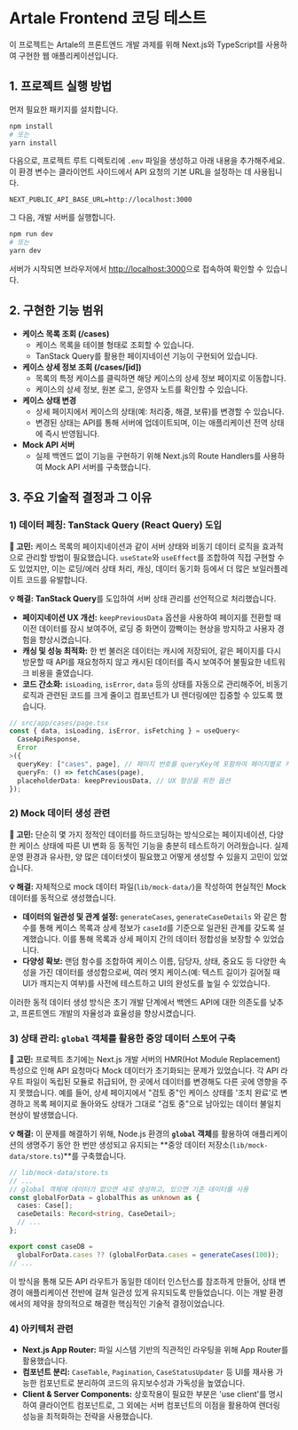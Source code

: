 # Artale Frontend 코딩 테스트

이 프로젝트는 Artale의 프론트엔드 개발 과제를 위해 Next.js와 TypeScript를 사용하여 구현한 웹 애플리케이션입니다.

## 1. 프로젝트 실행 방법

먼저 필요한 패키지를 설치합니다.

```bash
npm install
# 또는
yarn install
```

다음으로, 프로젝트 루트 디렉토리에 `.env` 파일을 생성하고 아래 내용을 추가해주세요. 이 환경 변수는 클라이언트 사이드에서 API 요청의 기본 URL을 설정하는 데 사용됩니다.

```env
NEXT_PUBLIC_API_BASE_URL=http://localhost:3000
```

그 다음, 개발 서버를 실행합니다.

```bash
npm run dev
# 또는
yarn dev
```

서버가 시작되면 브라우저에서 [http://localhost:3000](http://localhost:3000)으로 접속하여 확인할 수 있습니다.

## 2. 구현한 기능 범위

- **케이스 목록 조회 (/cases)**
  - 케이스 목록을 테이블 형태로 조회할 수 있습니다.
  - TanStack Query를 활용한 페이지네이션 기능이 구현되어 있습니다.
- **케이스 상세 정보 조회 (/cases/[id])**
  - 목록의 특정 케이스를 클릭하면 해당 케이스의 상세 정보 페이지로 이동합니다.
  - 케이스의 상세 정보, 원본 로그, 운영자 노트를 확인할 수 있습니다.
- **케이스 상태 변경**
  - 상세 페이지에서 케이스의 상태(예: 처리중, 해결, 보류)를 변경할 수 있습니다.
  - 변경된 상태는 API를 통해 서버에 업데이트되며, 이는 애플리케이션 전역 상태에 즉시 반영됩니다.
- **Mock API 서버**
  - 실제 백엔드 없이 기능을 구현하기 위해 Next.js의 Route Handlers를 사용하여 Mock API 서버를 구축했습니다.

## 3. 주요 기술적 결정과 그 이유

### **1) 데이터 페칭: TanStack Query (React Query) 도입**

**🎯 고민:** 케이스 목록의 페이지네이션과 같이 서버 상태와 비동기 데이터 로직을 효과적으로 관리할 방법이 필요했습니다. `useState`와 `useEffect`를 조합하여 직접 구현할 수도 있었지만, 이는 로딩/에러 상태 처리, 캐싱, 데이터 동기화 등에서 더 많은 보일러플레이트 코드를 유발합니다.

**💡 해결:** **TanStack Query**를 도입하여 서버 상태 관리를 선언적으로 처리했습니다.

- **페이지네이션 UX 개선:** `keepPreviousData` 옵션을 사용하여 페이지를 전환할 때 이전 데이터를 잠시 보여주어, 로딩 중 화면이 깜빡이는 현상을 방지하고 사용자 경험을 향상시켰습니다.
- **캐싱 및 성능 최적화:** 한 번 불러온 데이터는 캐시에 저장되어, 같은 페이지를 다시 방문할 때 API를 재요청하지 않고 캐시된 데이터를 즉시 보여주어 불필요한 네트워크 비용을 줄였습니다.
- **코드 간소화:** `isLoading`, `isError`, `data` 등의 상태를 자동으로 관리해주어, 비동기 로직과 관련된 코드를 크게 줄이고 컴포넌트가 UI 렌더링에만 집중할 수 있도록 했습니다.

```typescript
// src/app/cases/page.tsx
const { data, isLoading, isError, isFetching } = useQuery<
  CaseApiResponse,
  Error
>({
  queryKey: ["cases", page], // 페이지 번호를 queryKey에 포함하여 페이지별로 캐싱
  queryFn: () => fetchCases(page),
  placeholderData: keepPreviousData, // UX 향상을 위한 옵션
});
```

### **2) Mock 데이터 생성 관련**

**🎯 고민:** 단순히 몇 가지 정적인 데이터를 하드코딩하는 방식으로는 페이지네이션, 다양한 케이스 상태에 따른 UI 변화 등 동적인 기능을 충분히 테스트하기 어려웠습니다. 실제 운영 환경과 유사한, 양 많은 데이터셋이 필요했고 어떻게 생성할 수 있을지 고민이 있었습니다.

**💡 해결:** 자체적으로 mock 데이터 파일(`lib/mock-data/`)을 작성하여 현실적인 Mock 데이터를 동적으로 생성했습니다.

- **데이터의 일관성 및 관계 설정:** `generateCases`, `generateCaseDetails` 와 같은 함수를 통해 케이스 목록과 상세 정보가 `caseId`를 기준으로 일관된 관계를 갖도록 설계했습니다. 이를 통해 목록과 상세 페이지 간의 데이터 정합성을 보장할 수 있었습니다.
- **다양성 확보:** 랜덤 함수를 조합하여 케이스 이름, 담당자, 상태, 중요도 등 다양한 속성을 가진 데이터를 생성함으로써, 여러 엣지 케이스(예: 텍스트 길이가 길어질 때 UI가 깨지는지 여부)를 사전에 테스트하고 UI의 완성도를 높일 수 있었습니다.

이러한 동적 데이터 생성 방식은 초기 개발 단계에서 백엔드 API에 대한 의존도를 낮추고, 프론트엔드 개발의 자율성과 효율성을 향상시켰습니다.

### **3) 상태 관리: `global` 객체를 활용한 중앙 데이터 스토어 구축**

**🎯 고민:** 프로젝트 초기에는 Next.js 개발 서버의 HMR(Hot Module Replacement) 특성으로 인해 API 요청마다 Mock 데이터가 초기화되는 문제가 있었습니다. 각 API 라우트 파일이 독립된 모듈로 취급되어, 한 곳에서 데이터를 변경해도 다른 곳에 영향을 주지 못했습니다. 예를 들어, 상세 페이지에서 "검토 중"인 케이스 상태를 '조치 완료'로 변경하고 목록 페이지로 돌아와도 상태가 그대로 "검토 중"으로 남아있는 데이터 불일치 현상이 발생했습니다.

**💡 해결:** 이 문제를 해결하기 위해, Node.js 환경의 **`global` 객체**를 활용하여 애플리케이션의 생명주기 동안 한 번만 생성되고 유지되는 **중앙 데이터 저장소(`lib/mock-data/store.ts`)**를 구축했습니다.

```typescript
// lib/mock-data/store.ts
// ...
// global 객체에 데이터가 없으면 새로 생성하고, 있으면 기존 데이터를 사용
const globalForData = globalThis as unknown as {
  cases: Case[];
  caseDetails: Record<string, CaseDetail>;
  // ...
};

export const caseDB =
  globalForData.cases ?? (globalForData.cases = generateCases(100));
// ...
```

이 방식을 통해 모든 API 라우트가 동일한 데이터 인스턴스를 참조하게 만들어, 상태 변경이 애플리케이션 전반에 걸쳐 일관성 있게 유지되도록 만들었습니다. 이는 개발 환경에서의 제약을 창의적으로 해결한 핵심적인 기술적 결정이었습니다.


### **4) 아키텍처 관련**

- **Next.js App Router:** 파일 시스템 기반의 직관적인 라우팅을 위해 App Router를 활용했습니다.
- **컴포넌트 분리:** `CaseTable`, `Pagination`, `CaseStatusUpdater` 등 UI를 재사용 가능한 컴포넌트로 분리하여 코드의 유지보수성과 가독성을 높였습니다.
- **Client & Server Components:** 상호작용이 필요한 부분은 'use client'를 명시하여 클라이언트 컴포넌트로, 그 외에는 서버 컴포넌트의 이점을 활용하여 렌더링 성능을 최적화하는 전략을 사용했습니다.
